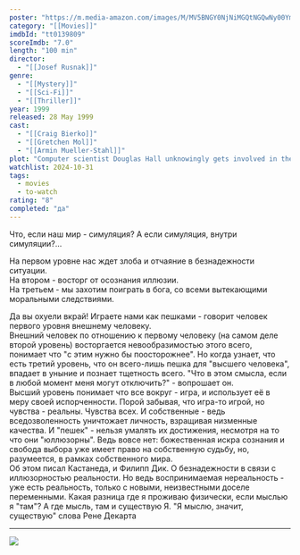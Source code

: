 ```yaml
---
poster: "https://m.media-amazon.com/images/M/MV5BNGY0NjNiMGQtNGQwNy00YmMwLThhZmQtNzQ1OWUwOTE3NzhjXkEyXkFqcGc@._V1_SX300.jpg"
category: "[[Movies]]"
imdbId: "tt0139809"
scoreImdb: "7.0"
length: "100 min"
director: 
  - "[[Josef Rusnak]]"
genre: 
  - "[[Mystery]]"
  - "[[Sci-Fi]]"
  - "[[Thriller]]"
year: 1999
released: 28 May 1999
cast: 
  - "[[Craig Bierko]]"
  - "[[Gretchen Mol]]"
  - "[[Armin Mueller-Stahl]]"
plot: "Computer scientist Douglas Hall unknowingly gets involved in the murder of his colleague, Hannon Fuller, a computer genius, who is killed just before the testing of his newly launched virtual reality simulation programme."
watchlist: 2024-10-31
tags: 
  - movies
  - to-watch
rating: "8"
completed: "да"
---
```

Что, если наш мир - симуляция? А если симуляция, внутри симуляции?...

На первом уровне нас ждет злоба и отчаяние в безнадежности ситуации.  
На втором - восторг от осознания иллюзии.  
На третьем - мы захотим поиграть в бога, со всеми вытекающими моральными следствиями.

Да вы охуели вкрай! Играете нами как пешками - говорит человек первого уровня внешнему человеку.  
Внешний человек по отношению к первому человеку (на самом деле второй уровень) восторгается невообразимостью этого всего, понимает что "с этим нужно бы поосторожнее". Но когда узнает, что есть третий уровень, что он всего-лишь пешка для "высшего человека", впадает в уныние и познает тщетность всего. "Что в этом смысла, если в любой момент меня могут отключить?" - вопрошает он.  
Высший уровень понимает что все вокруг - игра, и использует её в меру своей испорченности. Порой забывая, что игра-то игрой, но чувства - реальны. Чувства всех. И собственные - ведь вседозволенность уничтожает личность, взращивая низменные качества. И "пешек" - нельзя умалять их достижения, несмотря на то что они "юллюзорны". Ведь вовсе нет: божественная искра сознания и свобода выбора уже имеет право на собственную судьбу, но, разумеется, в рамках собственного мира.  
Об этом писал Кастанеда, и Филипп Дик. О безнадежности в связи с иллюзорностью реальности. Но ведь воспринимаемая нереальность - уже есть реальность, только с новыми, неизвестными доселе переменными. Какая разница где я проживаю физически, если мыслью я "там"? А где мысль, там и существую Я. "Я мыслю, значит, существую" слова Рене Декарта

---
![](https://m.media-amazon.com/images/M/MV5BNGY0NjNiMGQtNGQwNy00YmMwLThhZmQtNzQ1OWUwOTE3NzhjXkEyXkFqcGc@._V1_SX300.jpg)